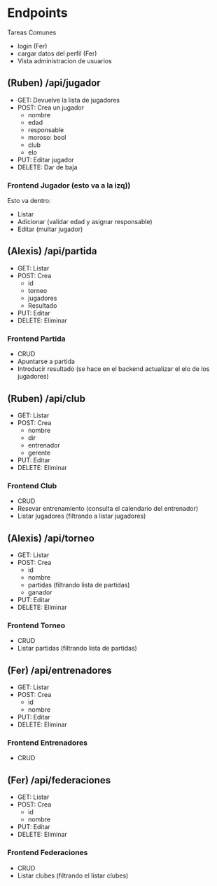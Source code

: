 # Endpoints

Tareas Comunes

- login (Fer)
- cargar datos del perfil (Fer)
- Vista administracion de usuarios


## (Ruben) /api/jugador

- GET:    Devuelve la lista de jugadores
- POST:   Crea un jugador
  - nombre
  - edad
  - responsable
  - moroso: bool
  - club
  - elo
- PUT:    Editar jugador
- DELETE: Dar de baja

### Frontend Jugador (esto va a la izq))

Esto va dentro:

- Listar 
- Adicionar (validar edad y asignar responsable)
- Editar (multar jugador)


## (Alexis) /api/partida

- GET:    Listar 
- POST:   Crea
  - id
  - torneo
  - jugadores
  - Resultado
- PUT:    Editar 
- DELETE: Eliminar

### Frontend Partida

- CRUD
- Apuntarse a partida
- Introducir resultado (se hace en el backend actualizar el elo de los jugadores)


## (Ruben) /api/club

- GET:    Listar 
- POST:   Crea
  - nombre
  - dir
  - entrenador
  - gerente
- PUT:    Editar 
- DELETE: Eliminar


### Frontend Club

- CRUD
- Resevar entrenamiento (consulta el calendario del entrenador)
- Listar jugadores (filtrando a listar jugadores)



## (Alexis) /api/torneo

- GET:    Listar 
- POST:   Crea
  - id
  - nombre
  - partidas (filtrando lista de partidas)
  - ganador
- PUT:    Editar 
- DELETE: Eliminar

### Frontend Torneo

- CRUD
- Listar partidas  (filtrando lista de partidas)


## (Fer) /api/entrenadores

- GET:    Listar 
- POST:   Crea
  - id
  - nombre
- PUT:    Editar 
- DELETE: Eliminar

### Frontend Entrenadores

- CRUD

## (Fer) /api/federaciones

- GET:    Listar 
- POST:   Crea
  - id
  - nombre
- PUT:    Editar 
- DELETE: Eliminar

### Frontend Federaciones

- CRUD
- Listar clubes (filtrando el listar clubes)








